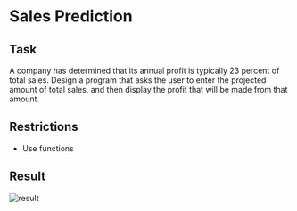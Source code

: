 # Sales Prediction

## Task

A company has determined that its annual profit is typically 23 percent of total sales. Design a program that asks the user to enter the projected amount of total sales, and then display the profit that will be made from that amount.

## Restrictions

- Use functions

## Result

![result](https://user-images.githubusercontent.com/38757664/200068449-53bf2ebc-92aa-416c-8fc3-1905dc0e613c.png)
